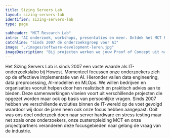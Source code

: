 ```yaml
---
title: Sizing Servers Lab
layout: sizing-servers-lab
identifier: sizing-servers-lab
type: page

subheader: "MCT Research Lab"
intro: "AI onderzoek, workshops, presentaties en meer. Ontdek het MCT Research Lab!"
catchline: "Sinds 2007 dé onderzoeksgroep voor AI"
image: "./images/software-development-leren.jpg"
imageDescription: "Bij projecten werken we jouw Proof of Concept uit naar eigen wens."
---
```


Het Sizing Servers Lab is sinds 2007 een vaste waarde als IT-onderzoekslabo bij Howest. Momenteel focussen onze onderzoekers zich op de effectieve implementatie van AI. Hieronder vallen data engineering, data preprocessing, AI-modellen en MLOps. We willen bedrijven en organisaties vooruit helpen door hen realistisch en praktisch advies aan te bieden. Deze samenwerkingen vloeien voort uit verschillende projecten die opgezet worden maar ook op basis van persoonlijke vragen. 
Sinds 2007 hebben we verschillende evoluties binnen de IT-wereld op de voet gevolgd waardoor wij door de jaren heen ook onze focus hebben aangepast. Ooit was ons doel onderzoek doen naar server hardware en stress testing maar net zoals onze onderzoekers, onze zusteropleiding MCT en onze projectpartners veranderen deze focusgebieden naar gelang de vraag van de industrie. 
